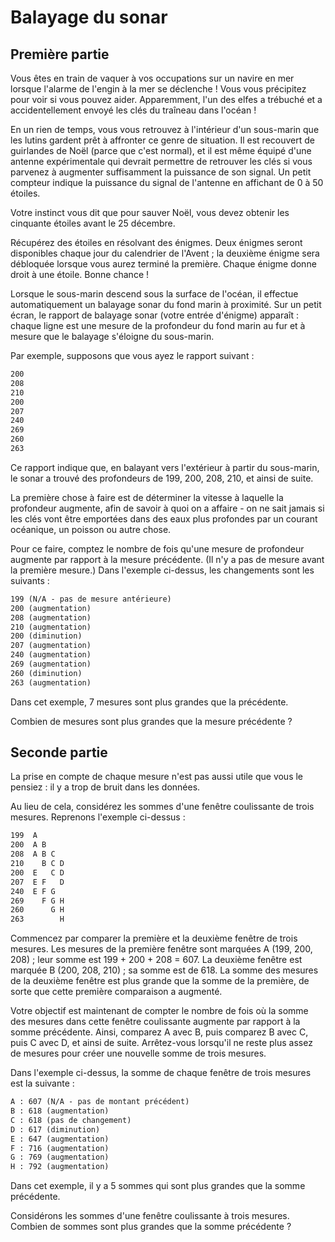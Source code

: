 # Balayage du sonar

## Première partie

Vous êtes en train de vaquer à vos occupations sur un navire en mer lorsque l'alarme de l'engin à la mer se déclenche ! Vous vous précipitez pour voir si vous pouvez aider. Apparemment, l'un des elfes a trébuché et a accidentellement envoyé les clés du traîneau dans l'océan !

En un rien de temps, vous vous retrouvez à l'intérieur d'un sous-marin que les lutins gardent prêt à affronter ce genre de situation. Il est recouvert de guirlandes de Noël (parce que c'est normal), et il est même équipé d'une antenne expérimentale qui devrait permettre de retrouver les clés si vous parvenez à augmenter suffisamment la puissance de son signal. Un petit compteur indique la puissance du signal de l'antenne en affichant de 0 à 50 étoiles.

Votre instinct vous dit que pour sauver Noël, vous devez obtenir les cinquante étoiles avant le 25 décembre.

Récupérez des étoiles en résolvant des énigmes. Deux énigmes seront disponibles chaque jour du calendrier de l'Avent ; la deuxième énigme sera débloquée lorsque vous aurez terminé la première. Chaque énigme donne droit à une étoile. Bonne chance !

Lorsque le sous-marin descend sous la surface de l'océan, il effectue automatiquement un balayage sonar du fond marin à proximité. Sur un petit écran, le rapport de balayage sonar (votre entrée d'énigme) apparaît : chaque ligne est une mesure de la profondeur du fond marin au fur et à mesure que le balayage s'éloigne du sous-marin.

Par exemple, supposons que vous ayez le rapport suivant :

```txt
200
208
210
200
207
240
269
260
263
```

Ce rapport indique que, en balayant vers l'extérieur à partir du sous-marin, le sonar a trouvé des profondeurs de 199, 200, 208, 210, et ainsi de suite.

La première chose à faire est de déterminer la vitesse à laquelle la profondeur augmente, afin de savoir à quoi on a affaire - on ne sait jamais si les clés vont être emportées dans des eaux plus profondes par un courant océanique, un poisson ou autre chose.

Pour ce faire, comptez le nombre de fois qu'une mesure de profondeur augmente par rapport à la mesure précédente. (Il n'y a pas de mesure avant la première mesure.) Dans l'exemple ci-dessus, les changements sont les suivants :

```txt
199 (N/A - pas de mesure antérieure)
200 (augmentation)
208 (augmentation)
210 (augmentation)
200 (diminution)
207 (augmentation)
240 (augmentation)
269 (augmentation)
260 (diminution)
263 (augmentation)
```

Dans cet exemple, 7 mesures sont plus grandes que la précédente.

Combien de mesures sont plus grandes que la mesure précédente ?

## Seconde partie

La prise en compte de chaque mesure n'est pas aussi utile que vous le pensiez : il y a trop de bruit dans les données.

Au lieu de cela, considérez les sommes d'une fenêtre coulissante de trois mesures. Reprenons l'exemple ci-dessus :

```txt
199  A      
200  A B    
208  A B C  
210    B C D
200  E   C D
207  E F   D
240  E F G  
269    F G H
260      G H
263        H
```

Commencez par comparer la première et la deuxième fenêtre de trois mesures. Les mesures de la première fenêtre sont marquées A (199, 200, 208) ; leur somme est 199 + 200 + 208 = 607. La deuxième fenêtre est marquée B (200, 208, 210) ; sa somme est de 618. La somme des mesures de la deuxième fenêtre est plus grande que la somme de la première, de sorte que cette première comparaison a augmenté.

Votre objectif est maintenant de compter le nombre de fois où la somme des mesures dans cette fenêtre coulissante augmente par rapport à la somme précédente. Ainsi, comparez A avec B, puis comparez B avec C, puis C avec D, et ainsi de suite. Arrêtez-vous lorsqu'il ne reste plus assez de mesures pour créer une nouvelle somme de trois mesures.

Dans l'exemple ci-dessus, la somme de chaque fenêtre de trois mesures est la suivante :

```txt
A : 607 (N/A - pas de montant précédent)
B : 618 (augmentation)
C : 618 (pas de changement)
D : 617 (diminution)
E : 647 (augmentation)
F : 716 (augmentation)
G : 769 (augmentation)
H : 792 (augmentation)
```

Dans cet exemple, il y a 5 sommes qui sont plus grandes que la somme précédente.

Considérons les sommes d'une fenêtre coulissante à trois mesures. Combien de sommes sont plus grandes que la somme précédente ?

